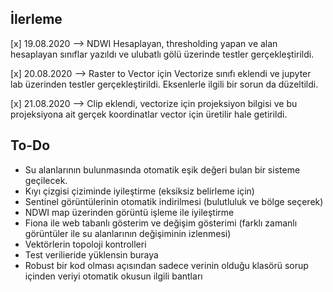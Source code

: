 ## İlerleme

[x] 19.08.2020 --> NDWI Hesaplayan, thresholding yapan ve alan hesaplayan sınıflar yazıldı ve ulubatlı gölü üzerinde testler gerçekleştirildi.

[x] 20.08.2020 --> Raster to Vector için Vectorize sınıfı eklendi ve jupyter lab üzerinden testler gerçekleştirildi. Eksenlerle ilgili bir sorun da düzeltildi.

[x] 21.08.2020 --> Clip eklendi, vectorize için projeksiyon bilgisi ve bu projeksiyona ait gerçek koordinatlar vector için üretilir hale getirildi.


## To-Do

* Su alanlarının bulunmasında otomatik eşik değeri bulan bir sisteme geçilecek.
* Kıyı çizgisi çiziminde iyileştirme (eksiksiz belirleme için)
* Sentinel görüntülerinin otomatik indirilmesi (bulutluluk ve bölge seçerek)
* NDWI map üzerinden görüntü işleme ile iyileştirme
* Fiona ile web tabanlı gösterim ve değişim gösterimi (farklı zamanlı görüntüler ile su alanlarının değişiminin izlenmesi)
* Vektörlerin topoloji kontrolleri
* Test verilieride yüklensin buraya
* Robust bir kod olması açısından sadece verinin olduğu klasörü sorup içinden veriyi otomatik okusun ilgili bantları
